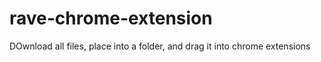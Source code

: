 # rave-chrome-extension
DOwnload all files, place into a folder, and drag it into chrome extensions
